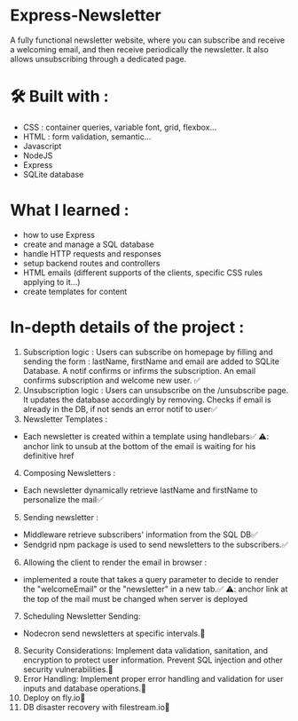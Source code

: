 # Express-Newsletter
A fully functional newsletter website, where you can subscribe and receive a welcoming email, and then receive periodically the newsletter. It also allows unsubscribing through a dedicated page.

# 🛠️ Built with :
- CSS : container queries, variable font, grid, flexbox... 
- HTML : form validation, semantic...
- Javascript
- NodeJS
- Express
- SQLite database

# What I learned :
- how to use Express
- create and manage a SQL database
- handle HTTP requests and responses
- setup backend routes and controllers
- HTML emails (different supports of the clients, specific CSS rules applying to it...)
- create templates for content

# In-depth details of the project : 
1. Subscription logic : Users can subscribe on homepage by filling and sending the form : lastName, firstName and email are added to SQLite Database. A notif confirms or infirms the subscription. An email confirms subscription and welcome new user. ✅
2. Unsubscription logic : Users can unsubscribe on the /unsubscribe page. It updates the database accordingly by removing. Checks if email is already in the DB, if not sends an error notif to user✅
3. Newsletter Templates : 
- Each newsletter is created within a template using handlebars✅ ⚠️: anchor link to unsub at the bottom of the email is waiting for his definitive href
4. Composing Newsletters :
- Each newsletter dynamically retrieve lastName and firstName to personalize the mail✅
5. Sending newsletter : 
- Middleware retrieve subscribers' information from the SQL DB✅
- Sendgrid npm package is used to send newsletters to the subscribers.✅
6. Allowing the client to render the email in browser :
- implemented a route that takes a query parameter to decide to render the "welcomeEmail" or the "newsletter" in a new tab.✅ ⚠️: anchor link at the top of the mail must be changed when server is deployed 
7. Scheduling Newsletter Sending:
- Nodecron send newsletters at specific intervals.🚧
8. Security Considerations: Implement data validation, sanitation, and encryption to protect user information. Prevent SQL injection and other security vulnerabilities.🚧
9. Error Handling: Implement proper error handling and validation for user inputs and database operations.🚧
10. Deploy on fly.io🚧
11. DB disaster recovery with filestream.io🚧



